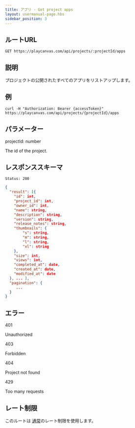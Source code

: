 ```yaml
---
title: アプリ - Get project apps
layout: usermanual-page.hbs
sidebar_position: 3
---
```


## ルートURL

```none
GET https://playcanvas.com/api/projects/:projectId/apps
```

## 説明

プロジェクトの公開されたすべてのアプリをリストアップします。

## 例

```none
curl -H "Authorization: Bearer {accessToken}" https://playcanvas.com/api/projects/{projectId}/apps
```

## パラメーター

<div class="params">
<div class="parameter"><span class="param">projectId: number</span><p>The id of the project.</p></div>
</div>

## レスポンススキーマ

```none
Status: 200
```

```json
{
  "result": [{
    "id": int,
    "project_id": int,
    "owner_id": int,
    "name": string,
    "description": string,
    "version": string,
    "release_notes": string,
    "thumbnails": {
        "s": string,
        "m": string,
        "l": string,
        "xl": string
    },
    "size": int,
    "views": int,
    "completed_at": date,
    "created_at": date,
    "modified_at": date
  }, ... ],
  "pagination": {
     ...
  }
}
```

## エラー

<div class="params">
<div class="parameter"><span class="param">401</span><p>Unauthorized</p></div>
<div class="parameter"><span class="param">403</span><p>Forbidden</p></div>
<div class="parameter"><span class="param">404</span><p>Project not found</p></div>
<div class="parameter"><span class="param">429</span><p>Too many requests</p></div>
</div>

## レート制限

このルートは [通常][1]のレート制限を使用します。

[1]: /user-manual/api#rate-limiting
